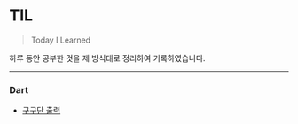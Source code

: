 # TIL

> Today I Learned
 
하루 동안 공부한 것을 제 방식대로 정리하여 기록하였습니다.

***

### Dart
  * [구구단 출력](https://github.com/BAE999/TIL/blob/main/Dart/%EA%B5%AC%EA%B5%AC%EB%8B%A8%20%EC%B6%9C%EB%A0%A5.md)
